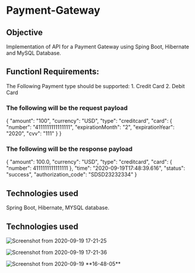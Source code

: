 # Payment-Gateway

## Objective

Implementation of API for a Payment Gateway using Sping Boot, Hibernate and MySQL Database.

## Functionl Requirements:
  The Following Payment type should be supported:
     1. Credit Card
     2. Debit Card
     
### The following will be the request  payload

 {
"amount": "100",
"currency": "USD",
"type": "creditcard",
"card": {
"number": "4111111111111111",
"expirationMonth": "2",
"expirationYear": "2020",
"cvv": "111"
}
}

### The following will be the response payload

{
    "amount": 100.0,
    "currency": "USD",
    "type": "creditcard",
    "card": {
        "number": 4111111111111111
    },
    "time": "2020-09-19T17:48:39.616",
    "status": "success",
    "authorization_code": "SDSD23232334"
}

## Technologies used
 
   Spring Boot, Hibernate, MYSQL database.
   
   
## Technologies used
   
![Screenshot from 2020-09-19 17-21-25](https://user-images.githubusercontent.com/66169115/93667311-a0f0c100-faa2-11ea-84b9-c859c04a8c63.png)
   
![Screenshot from 2020-09-19 17-21-36](https://user-images.githubusercontent.com/66169115/93667347-d4335000-faa2-11ea-9a1b-54686d62612b.png)

![Screenshot from 2020-09-19 **16-48-05](https://user-images.githubusercontent.com/66169115/93667350-dbf2f480-faa2-11ea-8a46-57a19a57a8dd.png)**


   
   
   
   
  
   
   
   
   
   
   
   
